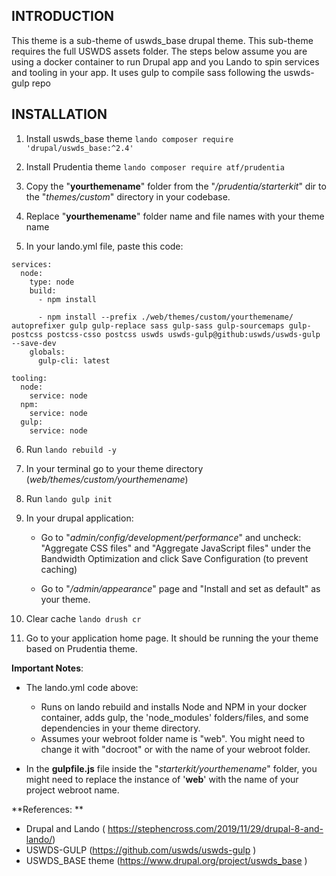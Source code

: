 
INTRODUCTION
------------
This theme is a sub-theme of uswds_base drupal theme. 
This sub-theme requires the full USWDS assets folder.
The steps below assume you are using a docker container to run Drupal app and you Lando to spin services and tooling in your app.
It uses gulp to compile sass following the uswds-gulp repo


INSTALLATION
------------
1. Install uswds_base theme 
`lando composer require 'drupal/uswds_base:^2.4'`

2. Install Prudentia theme
`lando composer require atf/prudentia`

3. Copy the "**yourthemename**" folder from the "*/prudentia/starterkit*" dir to the "*themes/custom*" directory in your codebase.

4. Replace "**yourthemename**" folder name and file names with your theme name

5. In your lando.yml file, paste this code:
```
services:
  node:
    type: node
    build:
      - npm install
     
      - npm install --prefix ./web/themes/custom/yourthemename/ autoprefixer gulp gulp-replace sass gulp-sass gulp-sourcemaps gulp-postcss postcss-csso postcss uswds uswds-gulp@github:uswds/uswds-gulp --save-dev
    globals:
      gulp-cli: latest
      
tooling:
  node:
    service: node
  npm:
    service: node
  gulp:
    service: node

```

6. Run ``lando rebuild -y``

7. In your terminal go to your theme directory  (*web/themes/custom/yourthemename*) 

8. Run `lando gulp init`

9. In your drupal application:

   - Go to "*admin/config/development/performance*" and uncheck: "Aggregate CSS files" and "Aggregate JavaScript files" under the Bandwidth Optimization and click Save Configuration (to prevent caching)

   - Go to "*/admin/appearance*" page and "Install and set as default" as your theme.

10.  Clear cache `lando drush cr`

11.  Go to your application home page. It should be running the your theme based on Prudentia theme.

**Important Notes**:
- The lando.yml code above:
  - Runs on lando rebuild and installs  Node and NPM in your docker container, adds gulp, the 'node_modules' folders/files,  and some dependencies in your theme  directory.
  - Assumes your webroot folder name is "web". You might need to change it with "docroot" or with the name of your webroot folder. 

- In the **gulpfile.js** file inside the "*starterkit/yourthemename*" folder, you might need to replace  the instance of '**web**' with the name of your project webroot name.


**References: **
- Drupal and Lando ( https://stephencross.com/2019/11/29/drupal-8-and-lando/)
- USWDS-GULP (https://github.com/uswds/uswds-gulp )
- USWDS_BASE theme (https://www.drupal.org/project/uswds_base )